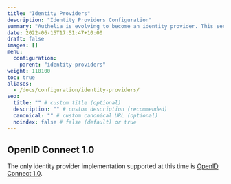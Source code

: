 ```yaml
---
title: "Identity Providers"
description: "Identity Providers Configuration"
summary: "Authelia is evolving to become an identity provider. This section describes how to configure this."
date: 2022-06-15T17:51:47+10:00
draft: false
images: []
menu:
  configuration:
    parent: "identity-providers"
weight: 110100
toc: true
aliases:
  - /docs/configuration/identity-providers/
seo:
  title: "" # custom title (optional)
  description: "" # custom description (recommended)
  canonical: "" # custom canonical URL (optional)
  noindex: false # false (default) or true
---
```


## OpenID Connect 1.0

The only identity provider implementation supported at this time is [OpenID Connect 1.0](openid-connect/provider.md).

